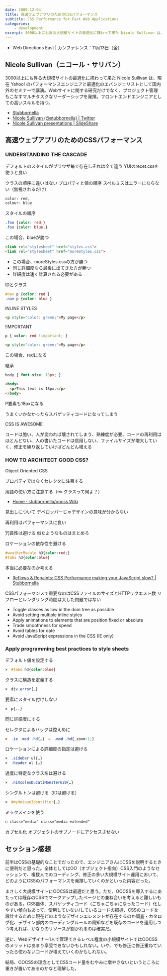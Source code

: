 ```yaml
---
date: 2009-12-04
title: 高速ウェブアプリのためのCSSパフォーマンス
subtitle: CSS Performance for Fast Web Applications
categories: 
    - development
excerpt: 3000以上にも昇る大規模サイトの最適化に携わって来た Nicole Sullivan は、現在 Yahoo! のパフォーマンスエンジニアと最適化のエバンジェリストとして国内外のセミナーで講演。Webサイトに関する研究だけでなく、プロジェクト管理もこなすマルチタスクなリーダーシップを発揮。フロントエンドエンジニアとしての高いスキルを持つ。
---
```


- Web Directions East | カンファレンス：11月13日（金）

## Nicole Sullivan（ニコール・サリバン）

3000以上にも昇る大規模サイトの最適化に携わって来た Nicole Sullivan は、現在 Yahoo! のパフォーマンスエンジニアと最適化のエバンジェリストとして国内外のセミナーで講演。Webサイトに関する研究だけでなく、プロジェクト管理もこなすマルチタスクなリーダーシップを発揮。フロントエンドエンジニアとしての高いスキルを持つ。

- [Stubbornella](http://www.stubbornella.org/content/)
- [Nicole Sullivan (@stubbornella) | Twitter](https://twitter.com/stubbornella)
- [Nicole Sullivan presentations | SlideShare](http://www.slideshare.net/stubbornella)


## 高速ウェブアプリのためのCSSパフォーマンス

### UNDERSTANDING THE CASCADE

デフォルトのスタイルがブラウザ毎で存在しそれは全て違う YUIのrecet.cssを使うと良い

クラスの順序に違いはない プロパティと値の順序 スペルミスはエラーにならない（無視されるだけ）

```css
color: red,
colour: blue
```

スタイルの順序

```css
.foo {color: red;}
.foo {color: blue;}
```

この場合、blueが勝つ

```html
<link rel="stylesheet" href="styles.css">
<link rel="stylesheet" href="moreStyles.css">
```

+ この場合、moreStyles.cssの方が勝つ
+ 同じ詳細度なら最後に出てきた方が勝つ
+ 詳細度は速く計算される必要がある

IDとクラス

```css
#nav p {color: red }
.nav p {color: blue }
```

INLINE STYLES

```html
<p style="color: green;">My page</p>
```

!IMPORTANT

```css
p { color: red !important; }
```

```html
<p style="color: green;">My page</p>
```

この場合、redになる

継承

```css
body { font-size: 18px; }
```

```html
<body>
  <p>This text is 18px.</p>
</body>
```

P要素も18pxになる

うまくいかなかったらスパゲッティコードになってしまう

CSS IS AWESOME

コードは脆い、人が変われば壊されてしまう、熟練度が必要、コードの再利用はほとんどない、人の書いたコードは信用しない、ファイルサイズが増大していく、修正を繰り返していけばどんどん増える

### HOW TO ARCHITECT GOOD CSS?

Object Oriented CSS

プロパティではなくセレクタに注目する

用語の使い方に注意する（ex.クラスって何よ？）

+ [Home · stubbornella/oocss Wiki](https://github.com/stubbornella/oocss/wiki)

見出しについて デベロッパーじゃデザインの意味が分からない

再利用はパフォーマンスに良い

冗長性は避ける 似たようなものはまとめろ

ロケーションの依存性を避ける

```css
#weatherModule h3{color:red;}
#tabs h3{color:blue}
```

本当に必要なのか考える

+ [Reflows & Repaints: CSS Performance making your JavaScript slow? | Stubbornella](http://www.stubbornella.org/content/2009/03/27/reflows-repaints-css-performance-making-your-javascript-slow/)

CSSパフォーマンスで重要なのはCSSファイルのサイズとHTTPリクエスト数 リフローとレンダリング時間は大した問題ではない


+ Toggle classes as low in the dom tree as possible
+ Avoid setting multiple inline styles
+ Apply animations to elements that are position fixed or absolute
+ Trade smoothness for speed
+ Avoid tables for date
+ Avoid JavaScript expressions in the CSS (IE only)

### Apply programming best practices to style sheets

デフォルト値を設定する

```css
×　#tabs h3{color:blue}
```

クラスに構造を定義する

```css
×　div.error{…}
```

要素にスタイル付けしない

```css
×　p{..}
```

同じ詳細度にする

セレクタによるハックは控えめに

```css
×　.ie .mod .hd{…}　→　.mod .hd{_zoom:1;}
```

ロケーションによる詳細度の指定は避ける

```css
×　.sidebar ul{…}
×　.header ul {…}
```

過度に特定なクラス名は避ける

```css
×　.niXcolesDucatiMonster620{…}
```

シングルトンは避ける（IDは避ける）

```css
×　#myUniqueIdentifier{…}
```

ミックスインを使う

```html
○ class="media" class="media extended"
```
カプセル化 オブジェクトのサブノードにアクセスさせない

## セッション感想

前半はCSSの基礎的なことでだったので、エンジニアさんにCSSを説明するときに便利だと思った。全体としてはOO（オブジェクト指向）CSS入門のようなセッションで、複数人でのコーディング、修正の多い大規模サイト運用において、どのようにCSSのパフォーマンスを発揮していくのかといった内容だった。

まさしく大規模サイトにOOCSSは最適だと思う。ただ、OOCSSを導入するにあたっては既存のCSSでマークアップしたページとの兼ね合いを考えると難しいものがある。CSS自体、スパゲッティコード（ごちゃごちゃになったコード）化しやすい傾向もあって、使用していない/しているコードの把握、CSSのコードを設計するために現在どのようなデザインエレメントが存在するのか調査・カタログ化、デザイン部内のコーディングルールの周知などを既存のコードを運用しつつ考えれば、かなりのリソースが割かれるのは確実だ。

逆に、Webデザイナー1人で管理できるレベル程度の小規模サイトではOOCSSのメリットはあまり享受できないかもしれない。いや、でも修正に修正重ねていったら使わないコードが増えていくのかもしれない。

結局、OOCSSの理念としてCSSコード量をむやみに増やさないというところに重きが置いてあるのかなと理解した。
